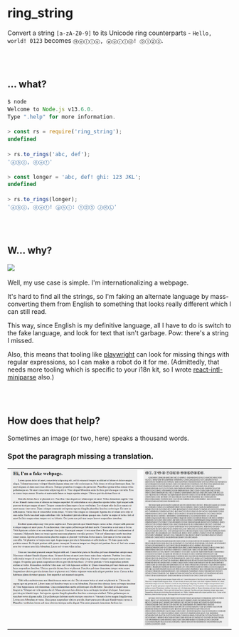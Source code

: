 # ring_string

Convert a string `[a-zA-Z0-9]` to its Unicode ring counterparts - `Hello, world! 0123` becomes `Ⓗⓔⓛⓛⓞ, ⓦⓞⓡⓛⓓ! ⓪①②③`.





<br/><br/>

## ... what?

```javascript
$ node
Welcome to Node.js v13.6.0.
Type ".help" for more information.

> const rs = require('ring_string');
undefined

> rs.to_rings('abc, def');
'ⓐⓑⓒ, ⓓⓔⓕ'

> const longer = 'abc, def! ghi: 123 JKL';
undefined

> rs.to_rings(longer);
'ⓐⓑⓒ, ⓓⓔⓕ! ⓖⓗⓘ: ①②③ ⒿⓀⓁ'
```





<br/><br/>

## W... why?

![](https://camo.githubusercontent.com/d687eac63d3b75bdea39c1fc22d7d4dbde07bc1a/68747470733a2f2f6d656469612e67697068792e636f6d2f6d656469612f314d39666d6f31574146564b302f67697068792e676966)

Well, my use case is simple.  I'm internationalizing a webpage.

It's hard to find all the strings, so I'm faking an alternate language by mass-converting them from English to something that looks really different which I can still read.

This way, since English is my definitive language, all I have to do is switch to the fake language, and look for text that isn't garbage.  Pow: there's a string I missed.

Also, this means that tooling like [playwright](https://github.com/microsoft/playwright) can look for missing things with regular expressions, so I can make a robot do it for me.  (Admittedly, that needs more tooling which is specific to your i18n kit, so I wrote [react-intl-miniparse](https://github.com/StoneCypher/react-intl-miniparse) also.)





<br/><br/>

## How does that help?

Sometimes an image (or two, here) speaks a thousand words.


### Spot the paragraph missing a translation.

<table>
  <tr>
    <td valign="top">
      <img src="./src/image%20webpage%20source/english%20screenshot.png">
    </td>
    <td valign="top">
      <img src="./src/image%20webpage%20source/translated%20with%20error%20screenshot.png">
    </td>
  </tr>
</table>
